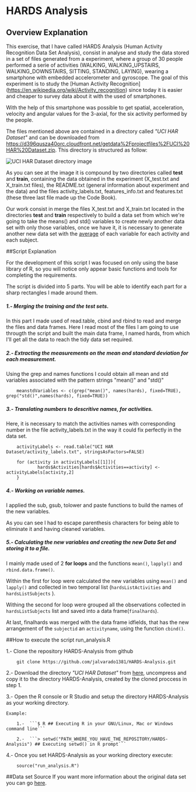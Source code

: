 HARDS Analysis
=====================

## Overview Explanation

This exercise, that I have called HARDS Analysis (Human Activity Recognition Data Set Analysis), consist in analyse and study the data stored in a set of files generated from a experiment, where  a group of 30 people performed a serie of activities (WALKING, WALKING_UPSTAIRS, WALKING_DOWNSTAIRS, SITTING, STANDING, LAYING), wearing a smartphone with embedded accelerometer and gyroscope. The goal of this experiment is to study the [Human Activity Recognition] (https://en.wikipedia.org/wiki/Activity_recognition) since today it is easier and cheaper to survey data about it with the used of smartphones.

With the help of this smartphone was possible to get spatial, acceleration, velocity and angular values for the 3-axial, for the six activity performed by the people.

The files mentioned above are contained in a directory called *"UCI HAR Dataset"* and can be downloaded from https://d396qusza40orc.cloudfront.net/getdata%2Fprojectfiles%2FUCI%20HAR%20Dataset.zip. This directory is structured as follow: 

![UCI HAR Dataset directory image](https://github.com/jalvarado1381/HARDS-Analysis/blob/master/UCI_HAR_Dataset_Structure.png "UCI HAR Dataset directory")

As you can see at the image it is compound by two directories called **test** and **train**, containing the data obtained in  the experiment (X_test.txt and X_train.txt files), the README.txt (general information about experiment and the data)  and the files activity_labels.txt, features_info.txt and features.txt (these three last file made up the Code Book).

Our work consist in merge the files X_test.txt and X_train.txt located in the directories **test** and **train** respectively to build a data set from which we're going to take the means() and std() variables to create newly another data set with only those variables, once we have it, it is necessary to generate another new data set with the [average](https://en.wikipedia.org/wiki/Average#Arithmetic_mean) of each variable for each activity and each subject.

##Script Explanation

For the development of this script I was focused on only using the base library of R, so you will notice only appear basic functions and tools for completing the requirements.

The script is divided into 5 parts. You will be able to identify each part for a sharp rectangles I made around them.

##### 1.- Merging  the training and the test sets.

In this part I made used of read.table, cbind and rbind to read and merge the files and data frames.
Here I read most of the files I am going to use througth the script and built the main data frame, I named hards, from which I'll get all the data to reach  the tidy data set required. 

##### 2.- Extracting the measurements on the mean and standard deviation for each measurement.

Using the grep and names functions I could obtain all mean and std variables associated with the pattern strings "mean()" and "std()"

        meanstdVariables <- c(grep("mean()", names(hards), fixed=TRUE), grep("std()",names(hards), fixed=TRUE))

##### 3.- Translating numbers to descritive names, for activities.

Here, it is necessary to match the activities names with corresponding number in the file activity_labels.txt in the way it could fix perfectly in the data set.

        activityLabels <- read.table("UCI HAR Dataset/activity_labels.txt", stringsAsFactors=FALSE)
        
        for (activity in activityLabels[[1]]){
                hards$Activities[hards$Activities==activity] <- activityLabels[activity,2]
        }

##### 4.- Working on variable names.

I applied the sub, gsub, tolower and paste functions to build the names of the new variables. 

As you can see I had to escape parenthesis characters for being able to eliminate it and having cleaned variables.

##### 5.- Calculating the new variables and creating the new Data Set and storing it to a file.

 I mainly made used of 2 **for loops** and the functions ```mean()```, ```lapply()``` and ```rbind.data.frame()```.

Within the first for loop were calculated the new variables using ```mean()``` and  ```lapply()``` and collected in two temporal list (```hardsListActivities``` and ```hardsListSubjects``` ).

Withing the second for loop were grouped all the observations collected in ```hardsListSubjects``` list and saved into a data frame(```finalhards```).

At last, finalhards was merged with the data frame idfields, that has the new arrangement of the ```subjectid``` an ```activityname```, using the function ```cbind()```.

##How to execute the script run_analysis.R

1.- Clone the repository HARDS-Analysis from github

        git clone https://github.com/jalvarado1381/HARDS-Analysis.git

2.- Download the directory *"UCI HAR Dataset"* from [here](https://d396qusza40orc.cloudfront.net/getdata%2Fprojectfiles%2FUCI%20HAR%20Dataset.zip), uncompress and copy it to the directory HARDS-Analysis, created by the cloned proccess in step 1.
  
3.- Open the R console or R Studio and setup the directory HARDS-Analysis as your working directory.
  
    Example:
    
        1.-  ```$ R ## Executing R in your GNU/Linux, Mac or Windows command line```
   
        2.-  ```> setwd("PATH_WHERE_YOU_HAVE_THE_REPOSITORY/HARDS-Analysis") ## Executing setwd() in R prompt```
  

4.- Once you set HARDS-Analysis as your working directory execute: 

        source("run_analysis.R")

##Data set Source
If you want more information about the original data set you can go [here]( http://archive.ics.uci.edu/ml/datasets/Human+Activity+Recognition+Using+Smartphones).
